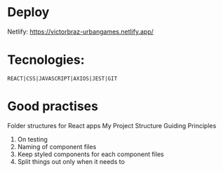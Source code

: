 # Deploy

Netlify: https://victorbraz-urbangames.netlify.app/

# Tecnologies:

    REACT|CSS|JAVASCRIPT|AXIOS|JEST|GIT

# Good practises

Folder structures for React apps
My Project Structure
Guiding Principles

1. On testing
2. Naming of component files
3. Keep styled components for each component files
4. Split things out only when it needs to
